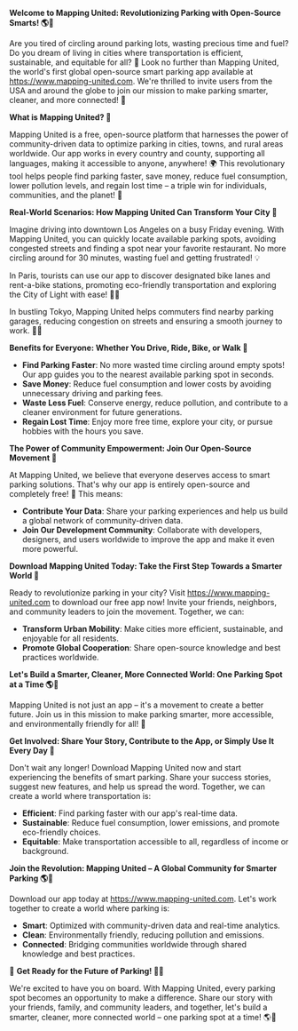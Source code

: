 **Welcome to Mapping United: Revolutionizing Parking with Open-Source Smarts! 🌎🚗**

Are you tired of circling around parking lots, wasting precious time and fuel? Do you dream of living in cities where transportation is efficient, sustainable, and equitable for all? 🌟 Look no further than Mapping United, the world's first global open-source smart parking app available at https://www.mapping-united.com. We're thrilled to invite users from the USA and around the globe to join our mission to make parking smarter, cleaner, and more connected! 💪

**What is Mapping United? 🤔**

Mapping United is a free, open-source platform that harnesses the power of community-driven data to optimize parking in cities, towns, and rural areas worldwide. Our app works in every country and county, supporting all languages, making it accessible to anyone, anywhere! 🌍 This revolutionary tool helps people find parking faster, save money, reduce fuel consumption, lower pollution levels, and regain lost time – a triple win for individuals, communities, and the planet! 🌟

**Real-World Scenarios: How Mapping United Can Transform Your City 🌆**

Imagine driving into downtown Los Angeles on a busy Friday evening. With Mapping United, you can quickly locate available parking spots, avoiding congested streets and finding a spot near your favorite restaurant. No more circling around for 30 minutes, wasting fuel and getting frustrated! 💡

In Paris, tourists can use our app to discover designated bike lanes and rent-a-bike stations, promoting eco-friendly transportation and exploring the City of Light with ease! 🚴‍♀️

In bustling Tokyo, Mapping United helps commuters find nearby parking garages, reducing congestion on streets and ensuring a smooth journey to work. 👮‍♂️

**Benefits for Everyone: Whether You Drive, Ride, Bike, or Walk 🌟**

* **Find Parking Faster**: No more wasted time circling around empty spots! Our app guides you to the nearest available parking spot in seconds.
* **Save Money**: Reduce fuel consumption and lower costs by avoiding unnecessary driving and parking fees.
* **Waste Less Fuel**: Conserve energy, reduce pollution, and contribute to a cleaner environment for future generations.
* **Regain Lost Time**: Enjoy more free time, explore your city, or pursue hobbies with the hours you save.

**The Power of Community Empowerment: Join Our Open-Source Movement 🌟**

At Mapping United, we believe that everyone deserves access to smart parking solutions. That's why our app is entirely open-source and completely free! 🎁 This means:

* **Contribute Your Data**: Share your parking experiences and help us build a global network of community-driven data.
* **Join Our Development Community**: Collaborate with developers, designers, and users worldwide to improve the app and make it even more powerful.

**Download Mapping United Today: Take the First Step Towards a Smarter World 🌟**

Ready to revolutionize parking in your city? Visit https://www.mapping-united.com to download our free app now! Invite your friends, neighbors, and community leaders to join the movement. Together, we can:

* **Transform Urban Mobility**: Make cities more efficient, sustainable, and enjoyable for all residents.
* **Promote Global Cooperation**: Share open-source knowledge and best practices worldwide.

**Let's Build a Smarter, Cleaner, More Connected World: One Parking Spot at a Time 🌎🚗**

Mapping United is not just an app – it's a movement to create a better future. Join us in this mission to make parking smarter, more accessible, and environmentally friendly for all! 💪

**Get Involved: Share Your Story, Contribute to the App, or Simply Use It Every Day 🌟**

Don't wait any longer! Download Mapping United now and start experiencing the benefits of smart parking. Share your success stories, suggest new features, and help us spread the word. Together, we can create a world where transportation is:

* **Efficient**: Find parking faster with our app's real-time data.
* **Sustainable**: Reduce fuel consumption, lower emissions, and promote eco-friendly choices.
* **Equitable**: Make transportation accessible to all, regardless of income or background.

**Join the Revolution: Mapping United – A Global Community for Smarter Parking 🌎🚗**

Download our app today at https://www.mapping-united.com. Let's work together to create a world where parking is:

* **Smart**: Optimized with community-driven data and real-time analytics.
* **Clean**: Environmentally friendly, reducing pollution and emissions.
* **Connected**: Bridging communities worldwide through shared knowledge and best practices.

🌟 **Get Ready for the Future of Parking! 🚗👏**

We're excited to have you on board. With Mapping United, every parking spot becomes an opportunity to make a difference. Share our story with your friends, family, and community leaders, and together, let's build a smarter, cleaner, more connected world – one parking spot at a time! 🌎💖